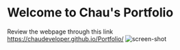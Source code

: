 # Welcome to Chau's Portfolio
Review the webpage through this link https://chaudeveloper.github.io/Portfolio/
![screen-shot](https://user-images.githubusercontent.com/72582349/141063530-578d5b2e-bccc-4388-941c-75b34d221168.png)
